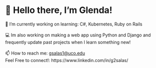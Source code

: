 <h1>👋 Hello there, I’m Glenda!</h1>
🌱 I’m currently working on learning: C#, Kubernetes, Ruby on Rails<br><br>
💻 Im also working on making a web app using Python and Django and frequently update past projects when I learn something new!<br><br>
📫 How to reach me: <a href="mailto:gsalas1@uco.edu">gsalas1@uco.edu</a> 
<br>Feel Free to connect!: https://www.linkedin.com/in/g2salas/
<!---
glendasalas7/glendasalas7 is a ✨ special ✨ repository because its `README.md` (this file) appears on your GitHub profile.
You can click the Preview link to take a look at your changes.
--->
